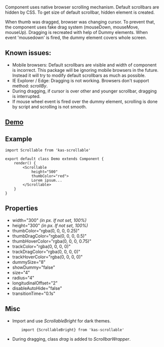 Component uses native browser scrolling mechanism. Default scrollbars are hidden by CSS. To
get size of default scrollbar, hidden element is created.
 
When thumb was dragged, browser was changing cursor. To prevent that, the
component uses fake drag system (mouseDown, mouseMove, mouseUp). Dragging is
recreated with help of Dummy elements. When event 'mousedown' is fired, the
dummy element covers whole screen.


## Known issues:
- Mobile browsers: Default scrollbars are visible and width of component is incorrect. This package will be ignoring mobile browsers in the future. Instead it will try to modify default scrollbars as much as possible.
- IE Explorer / Edge: Dragging is not working. Browsers don't support method: *scrollBy*.
- During dragging, if cursor is over other and younger scrollbar, dragging is interrupted.
- If mouse wheel event is fired over the dummy element, scrolling is done by script and scrolling is not smooth.


## [Demo](http://visperfect.com/npm/scrollable)


## Example
```
import Scrollable from 'kas-scrollable'

export default class Demo extends Component {
    render() {
        <Scrollable
            height="500"
            thumbColor="red">
            Lorem ipsum...
        </Scrollable>
    }
}
```
## Properties
- width="300" *(in px. If not set, 100%)*
- height="300" *(in px. If not set, 100%)*
- thumbColor="rgba(0, 0, 0, 0.25)"
- thumbDragColor="rgba(0, 0, 0, 0.5)"
- thumbHoverColor="rgba(0, 0, 0, 0.75)"
- trackColor="rgba(0, 0, 0, 0)"
- trackDragColor="rgba(0, 0, 0, 0)"
- trackHoverColor="rgba(0, 0, 0, 0)"
- dummySize="8"
- showDummy="false"
- size="4"
- radius="4"
- longitudinalOffset="2"
- disableAutoHide="false"
- transitionTime="0.1s"

## Misc
- Import and use *ScrollableBright* for dark themes.
    ```
        import {ScrollableBright} from 'kas-scrollable'
    ```
- During dragging, class *drag* is added to *ScrollbarWrapper*.